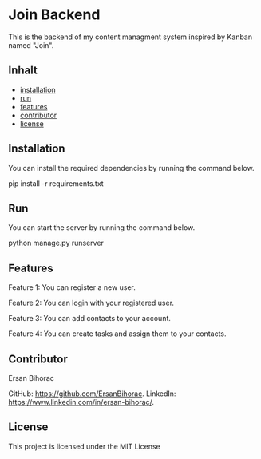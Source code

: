 # Join Backend

This is the backend of my content managment system inspired by Kanban named "Join".

## Inhalt
- [installation](#installation)
- [run](#run)
- [features](#features)
- [contributor](#contributor)
- [license](#license)

## Installation

You can install the required dependencies by running the command below.

pip install -r requirements.txt

## Run

You can start the server by running the command below.

python manage.py runserver

## Features

Feature 1: You can register a new user.

Feature 2: You can login with your registered user.

Feature 3: You can add contacts to your account.

Feature 4: You can create tasks and assign them to your contacts.

## Contributor

Ersan Bihorac

GitHub: https://github.com/ErsanBihorac.
LinkedIn: https://www.linkedin.com/in/ersan-bihorac/.

## License

This project is licensed under the MIT License